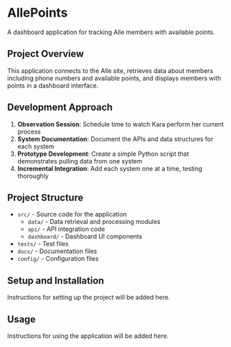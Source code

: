 # AllePoints

A dashboard application for tracking Alle members with available points.

## Project Overview

This application connects to the Alle site, retrieves data about members including phone numbers and available points, and displays members with points in a dashboard interface.

## Development Approach

1. **Observation Session**: Schedule time to watch Kara perform her current process
2. **System Documentation**: Document the APIs and data structures for each system
3. **Prototype Development**: Create a simple Python script that demonstrates pulling data from one system
4. **Incremental Integration**: Add each system one at a time, testing thoroughly

## Project Structure

- `src/` - Source code for the application
  - `data/` - Data retrieval and processing modules
  - `api/` - API integration code
  - `dashboard/` - Dashboard UI components
- `tests/` - Test files
- `docs/` - Documentation files
- `config/` - Configuration files

## Setup and Installation

Instructions for setting up the project will be added here.

## Usage

Instructions for using the application will be added here.